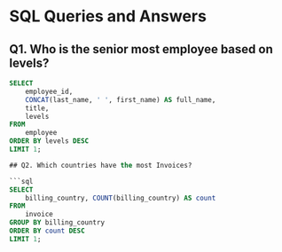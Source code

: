 # SQL Queries and Answers

## Q1. Who is the senior most employee based on levels?

```sql
SELECT 
    employee_id,
    CONCAT(last_name, ' ', first_name) AS full_name,
    title,
    levels
FROM
    employee
ORDER BY levels DESC
LIMIT 1;

## Q2. Which countries have the most Invoices?

```sql
SELECT 
    billing_country, COUNT(billing_country) AS count
FROM
    invoice
GROUP BY billing_country
ORDER BY count DESC
LIMIT 1;



